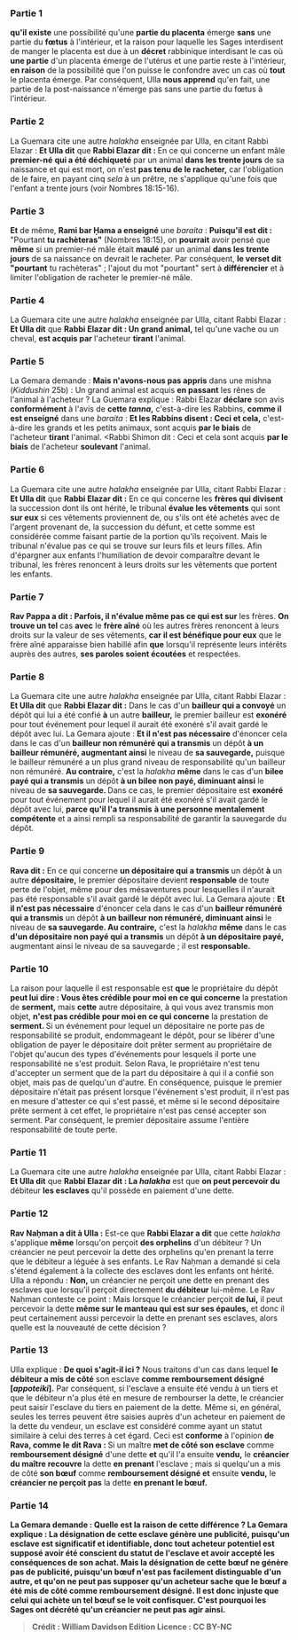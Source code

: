 
### Partie 1
<b>qu'il existe</b> une possibilité qu'une <b>partie du placenta</b> émerge <b>sans</b> une partie du <b>fœtus</b> à l'intérieur, et la raison pour laquelle les Sages interdisent de manger le placenta est due à un <b>décret</b> rabbinique interdisant le cas où <b>une partie</b> d'un placenta émerge de l'utérus et une partie reste à l'intérieur, <b>en raison</b> de la possibilité que l'on puisse le confondre avec un cas où <b>tout</b> le placenta émerge. Par conséquent, Ulla <b>nous apprend</b> qu'en fait, une partie de la post-naissance n'émerge pas sans une partie du fœtus à l'intérieur.

### Partie 2
La Guemara cite une autre <i>halakha</i> enseignée par Ulla, en citant Rabbi Elazar : <b>Et Ulla dit</b> que <b>Rabbi Elazar dit : </b> En ce qui concerne un enfant mâle <b>premier-né</b> <b>qui a été déchiqueté</b> par un animal <b>dans les trente jours</b> de sa naissance et qui est mort, on n'est <b>pas tenu de le racheter,</b> car l'obligation de le faire, en payant cinq <i>sela</i> à un prêtre, ne s'applique qu'une fois que l'enfant a trente jours (voir Nombres 18:15-16).

### Partie 3
<b>Et</b> de même, <b>Rami bar Ḥama a enseigné</b> une <i>baraita</i> : <b>Puisqu'il est dit :</b> "Pourtant <b>tu rachèteras"</b> (Nombres 18:15), on <b>pourrait</b> avoir pensé que <b>même</b> si un premier-né mâle était <b>maulé</b> par un animal <b>dans les trente jours</b> de sa naissance on devrait le racheter. Par conséquent, <b>le verset dit "pourtant</b> tu rachèteras" ; l'ajout du mot "pourtant" sert à <b>différencier</b> et à limiter l'obligation de racheter le premier-né mâle.

### Partie 4
La Guemara cite une autre <i>halakha</i> enseignée par Ulla, citant Rabbi Elazar : <b>Et Ulla dit</b> que <b>Rabbi Elazar dit : Un grand animal,</b> tel qu'une vache ou un cheval, <b>est acquis par</b> l'acheteur <b>tirant</b> l'animal.

### Partie 5
La Gemara demande : <b>Mais n'avons-nous pas appris</b> dans une mishna (<i>Kiddushin</i> 25b) : Un grand animal est acquis <b>en passant</b> les rênes de l'animal à l'acheteur ? La Guemara explique : Rabbi Elazar <b>déclare</b> son avis <b>conformément</b> à l'avis de <b>cette <i>tanna</i>,</b> c'est-à-dire les Rabbins, <b>comme il est enseigné</b> dans une <i>baraita</i> : <b>Et les Rabbins disent : Ceci et cela,</b> c'est-à-dire les grands et les petits animaux, sont acquis <b>par le biais</b> de l'acheteur <b>tirant</b> l'animal. <Rabbi Shimon dit : Ceci et cela</b> sont acquis <b>par le biais</b> de l'acheteur <b>soulevant</b> l'animal.

### Partie 6
La Guemara cite une autre <i>halakha</i> enseignée par Ulla, citant Rabbi Elazar : <b>Et Ulla dit</b> que <b>Rabbi Elazar dit :</b> En ce qui concerne les <b>frères qui divisent</b> la succession dont ils ont hérité, le tribunal <b>évalue les vêtements</b> qui sont <b>sur eux</b> si ces vêtements proviennent de, ou s'ils ont été achetés avec de l'argent provenant de, la succession du défunt, et cette somme est considérée comme faisant partie de la portion qu'ils reçoivent. Mais le tribunal n'évalue pas ce qui se trouve sur leurs fils et leurs filles.</b> Afin d'épargner aux enfants l'humiliation de devoir comparaître devant le tribunal, les frères renoncent à leurs droits sur les vêtements que portent les enfants.

### Partie 7
<b>Rav Pappa a dit : Parfois, il n'évalue même pas ce qui est sur</b> les frères. <b>On trouve un tel</b> cas <b>avec</b> le <b>frère aîné</b> où les autres frères renoncent à leurs droits sur la valeur de ses vêtements, <b>car il est bénéfique pour eux</b> que le frère aîné apparaisse bien habillé afin <b>que</b> lorsqu'il représente leurs intérêts auprès des autres, <b>ses paroles soient écoutées</b> et respectées.

### Partie 8
La Guemara cite une autre <i>halakha</i> enseignée par Ulla, citant Rabbi Elazar : <b>Et Ulla dit</b> que <b>Rabbi Elazar dit :</b> Dans le cas d'un <b>bailleur qui a convoyé</b> un dépôt qui lui a été confié <b>à</b> un autre <b>bailleur,</b> le premier bailleur est <b>exonéré</b> pour tout événement pour lequel il aurait été exonéré s'il avait gardé le dépôt avec lui. La Gemara ajoute : <b>Et il n'est pas nécessaire</b> d'énoncer cela dans le cas d'un <b>bailleur non rémunéré qui a transmis</b> un dépôt <b>à un bailleur rémunéré, augmentant ainsi</b> le niveau de <b>sa sauvegarde,</b> puisque le bailleur rémunéré a un plus grand niveau de responsabilité qu'un bailleur non rémunéré. <b>Au contraire,</b> c'est la <i>halakha</i> <b>même</b> dans le cas d'un <b>bilee payé qui a transmis</b> un dépôt <b>à un bilee non payé, diminuant ainsi</b> le niveau de <b>sa sauvegarde. </b> Dans ce cas, le premier dépositaire est <b>exonéré</b> pour tout événement pour lequel il aurait été exonéré s'il avait gardé le dépôt avec lui, <b>parce qu'il l'a transmis</b> <b>à une personne mentalement compétente</b> et a ainsi rempli sa responsabilité de garantir la sauvegarde du dépôt.

### Partie 9
<b>Rava dit :</b> En ce qui concerne <b>un dépositaire qui a transmis</b> un dépôt <b>à</b> un autre <b>dépositaire,</b> le premier dépositaire devient <b>responsable</b> de toute perte de l'objet, même pour des mésaventures pour lesquelles il n'aurait pas été responsable s'il avait gardé le dépôt avec lui. La Gemara ajoute : <b>Et il n'est pas nécessaire</b> d'énoncer cela dans le cas d'un <b>bailleur rémunéré qui a transmis</b> un dépôt <b>à un bailleur non rémunéré, diminuant ainsi</b> le niveau de <b>sa sauvegarde. Au contraire,</b> c'est la <i>halakha</i> <b>même</b> dans le cas <b>d'un dépositaire non payé qui a transmis</b> un dépôt <b>à un dépositaire payé,</b> augmentant ainsi le niveau de sa sauvegarde ; il est <b>responsable.</b>

### Partie 10
La raison pour laquelle il est responsable est <b>que</b> le propriétaire du dépôt <b>peut lui dire : Vous êtes crédible pour moi en ce qui concerne</b> la prestation de <b>serment,</b> mais <b>cette</b> autre dépositaire, à qui vous avez transmis mon objet, <b>n'est pas crédible pour moi en ce qui concerne</b> la prestation de <b>serment. </b> Si un événement pour lequel un dépositaire ne porte pas de responsabilité se produit, endommageant le dépôt, pour se libérer d'une obligation de payer le dépositaire doit prêter serment au propriétaire de l'objet qu'aucun des types d'événements pour lesquels il porte une responsabilité ne s'est produit. Selon Rava, le propriétaire n'est tenu d'accepter un serment que de la part du dépositaire à qui il a confié son objet, mais pas de quelqu'un d'autre. En conséquence, puisque le premier dépositaire n'était pas présent lorsque l'événement s'est produit, il n'est pas en mesure d'attester ce qui s'est passé, et même si le second dépositaire prête serment à cet effet, le propriétaire n'est pas censé accepter son serment. Par conséquent, le premier dépositaire assume l'entière responsabilité de toute perte.

### Partie 11
La Guemara cite une autre <i>halakha</i> enseignée par Ulla, citant Rabbi Elazar : <b>Et Ulla dit</b> que <b>Rabbi Elazar dit : La <i>halakha</i></b> est que <b>on peut percevoir du</b> débiteur <b>les esclaves</b> qu'il possède en paiement d'une dette.

### Partie 12
<b>Rav Naḥman a dit à Ulla :</b> Est-ce que <b>Rabbi Elazar a dit</b> que cette <i>halakha</i> s'applique <b>même</b> lorsqu'on perçoit <b>des orphelins</b> d'un débiteur ? </b> Un créancier ne peut percevoir la dette des orphelins qu'en prenant la terre que le débiteur a léguée à ses enfants. Le Rav Naḥman a demandé si cela s'étend également à la collecte des esclaves dont les enfants ont hérité. Ulla a répondu : <b>Non,</b> un créancier ne perçoit une dette en prenant des esclaves que lorsqu'il perçoit directement <b>du débiteur</b> lui-même. Le Rav Naḥman conteste ce point : Mais lorsque le créancier perçoit <b>de lui,</b> il peut percevoir la dette <b>même sur le manteau qui est sur ses épaules,</b> et donc il peut certainement aussi percevoir la dette en prenant ses esclaves, alors quelle est la nouveauté de cette décision ?

### Partie 13
Ulla explique : <b>De quoi s'agit-il ici ?</b> Nous traitons d'un cas dans lequel <b>le débiteur a mis de côté</b> son esclave <b>comme remboursement désigné [<i>appoteiki</i>].</b> Par conséquent, si l'esclave a ensuite été vendu à un tiers et que le débiteur n'a plus été en mesure de rembourser la dette, le créancier peut saisir l'esclave du tiers en paiement de la dette. Même si, en général, seules les terres peuvent être saisies auprès d'un acheteur en paiement de la dette du vendeur, un esclave est considéré comme ayant un statut similaire à celui des terres à cet égard. Ceci est <b>conforme</b> à l'opinion <b>de Rava, comme le dit Rava : </b> Si un maître <b>met de côté son esclave</b> comme <b>remboursement désigné</b> d'une dette <b>et</b> qu'il l'a ensuite <b>vendu,</b> le <b>créancier du maître recouvre</b> la dette <b>en prenant</b> l'esclave ; mais si quelqu'un a mis de côté <b>son bœuf</b> comme <b>remboursement désigné et</b> ensuite <b>vendu,</b> le <b>créancier ne perçoit pas</b> la dette <b>en prenant le bœuf.

### Partie 14
La Gemara demande : <b>Quelle est la raison</b> de cette différence ? La Gemara explique : La désignation de <b>cette</b> esclave génère une <b>publicité,</b> puisqu'un esclave est significatif et identifiable, donc tout acheteur potentiel est supposé avoir été conscient du statut de l'esclave et avoir accepté les conséquences de son achat. <b>Mais</b> la désignation de <b>cette</b> bœuf <b>ne génère pas</b> de <b>publicité,</b> puisqu'un bœuf n'est pas facilement distinguable d'un autre, et qu'on ne peut pas supposer qu'un acheteur sache que le bœuf a été mis de côté comme remboursement désigné. Il est donc injuste que celui qui achète un tel bœuf se le voit confisquer. C'est pourquoi les Sages ont décrété qu'un créancier ne peut pas agir ainsi.

>Crédit : William Davidson Edition
>Licence : CC BY-NC